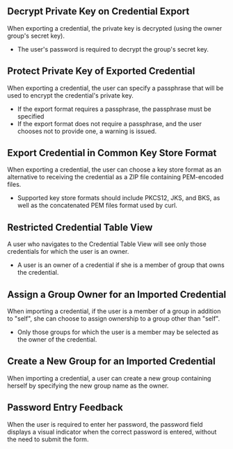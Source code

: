 Decrypt Private Key on Credential Export
----------------------------------------

When exporting a credential, the private key is decrypted (using the owner
group's secret key).

* The user's password is required to decrypt the group's secret key.


Protect Private Key of Exported Credential
------------------------------------------

When exporting a credential, the user can specify a passphrase that will be
used to encrypt the credential's private key.

* If the export format requires a passphrase, the passphrase must be specified
* If the export format does not require a passphrase, and the user chooses not
  to provide one, a warning is issued.
  

Export Credential in Common Key Store Format
--------------------------------------------

When exporting a credential, the user can choose a key store format as an
alternative to receiving the credential as a ZIP file containing PEM-encoded
files.

* Supported key store formats should include PKCS12, JKS, and BKS, as well as 
  the concatenated PEM files format used by curl.


Restricted Credential Table View
--------------------------------

A user who navigates to the Credential Table View will see only those 
credentials for which the user is an owner.

* A user is an owner of a credential if she is a member of group that owns
  the credential.
  
 
Assign a Group Owner for an Imported Credential
-----------------------------------------------

When importing a credential, if the user is a member of a group in addition
to "self", she can choose to assign ownership to a group other than "self".

* Only those groups for which the user is a member may be selected as the
  owner of the credential.
  

Create a New Group for an Imported Credential
---------------------------------------------

When importing a credential, a user can create a new group containing herself
by specifying the new group name as the owner.


Password Entry Feedback
-----------------------

When the user is required to enter her password, the password field displays 
a visual indicator when the correct password is entered, without the need to
submit the form.




 
  